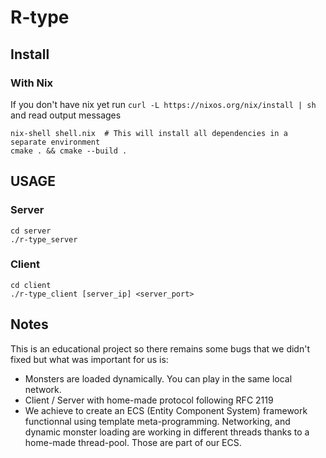 # R-type

## Install

### With Nix
If you don't have nix yet run `curl -L https://nixos.org/nix/install | sh` and read output messages
```shell script
nix-shell shell.nix  # This will install all dependencies in a separate environment
cmake . && cmake --build .
```

## USAGE

### Server
```
cd server
./r-type_server
```

### Client
```
cd client
./r-type_client [server_ip] <server_port>
```

## Notes
This is an educational project so there remains some bugs that we didn't fixed but what was important for us is:
- Monsters are loaded dynamically. You can play in the same local network.
- Client / Server with home-made protocol following RFC 2119
- We achieve to create an ECS (Entity Component System) framework functionnal using template meta-programming. Networking, and dynamic monster loading are working in different threads thanks to a home-made thread-pool. Those are part of our ECS.

